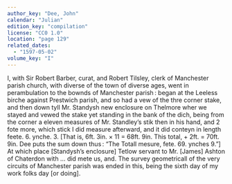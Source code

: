 ```yaml
---
author_key: "Dee, John"
calendar: "Julian"
edition_key: "compilation"
license: "CC0 1.0"
location: "page 129"
related_dates:
  - "1597-05-02"
volume_key: "I"
---
```

I, with Sir Robert Barber, curat, and Robert Tilsley, clerk of Manchester
parish church, with diverse of the town of diverse ages, went in perambulation
to the bownds of Manchester parish : began at the Leeless birche against
Prestwich parish, and so had a vew of the thre corner stake, and then down tyll
Mr. Standysh new enclosure on Thelmore wher we stayed and vewed the stake yet
standing in the bank of the dich, being from the corner a eleven measures of
Mr. Standley’s stik then in his hand, and 2 fote more, which stick I did
measure afterward, and it did conteyn in length feete. 6. ynche. 3. [That is,
6ft. 3in. × 11 = 68ft. 9in. This total, + 2ft. = 70ft. 9in. Dee puts the sum
down thus : “The Totall mesure, fete. 69. ynches 9.”] At which place
[Standysh’s enclosure] Tetlow servant to Mr. [James] Ashton of Chaterdon with
… did mete us, and. The survey geometricall of the very circuits of Manchester
parish was ended in this, being the sixth day of my work folks day [or doing].
